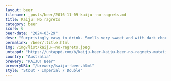 ```yaml
---
layout: beer
filename: _posts/beer/2016-11-09-kaiju--no-ragrets.md
title: Kaiju! No ragrets
category: beer
score: 6
beer-date: "2024-03-29"
desc: "Surprisingly easy to drink. Smells very sweet and with dark chocolate but it’s more bitter in taste. I expected deeper flavours in something this strong. It gets better towards the end, or maybe I’m just drunk"
permalink: /beer/:title.html
img: /img/list/kaiju--no-ragrets.jpeg
untappd: "https://untappd.com/b/kaiju-beer-kaiju-beer-no-ragrets-mutation-program/5610235"
country: "Australia"
brewery: "KAIJU! Beer"
breweryURL: "/brewery/kaiju--beer.html"
style: "Stout - Imperial / Double"
---
```

